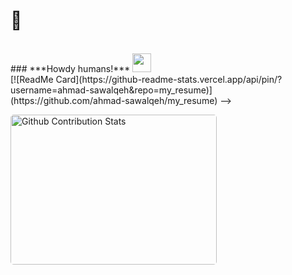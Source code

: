 # 🖖
</br>
### ***Howdy humans!*** <img src="https://media.giphy.com/media/WUlplcMpOCEmTGBtBW/giphy.gif" width="30">

</br>
[![ReadMe Card](https://github-readme-stats.vercel.app/api/pin/?username=ahmad-sawalqeh&repo=my_resume)](https://github.com/ahmad-sawalqeh/my_resume) -->

</br>
<p style="display: flex; justify-contect: space-between;">
<img style="border-radius: 5px; margin-bottom: 5px" alt="Github Contribution Stats" width="330px" height="240px" src="https://github-contribution-stats.vercel.app/api/?username=stonkol" />
